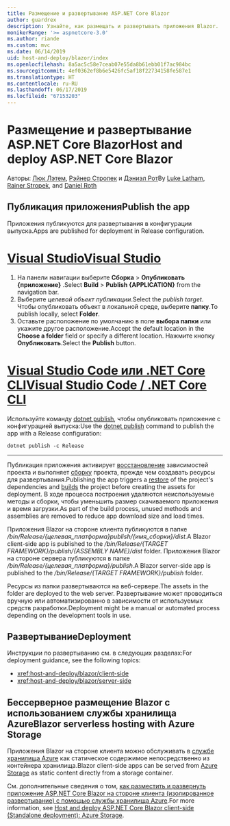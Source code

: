 ```yaml
---
title: Размещение и развертывание ASP.NET Core Blazor
author: guardrex
description: Узнайте, как размещать и развертывать приложения Blazor.
monikerRange: '>= aspnetcore-3.0'
ms.author: riande
ms.custom: mvc
ms.date: 06/14/2019
uid: host-and-deploy/blazor/index
ms.openlocfilehash: 8a5ac5c58e7ceab07e55da8b61ebb01f7ac984bc
ms.sourcegitcommit: 4ef0362ef8b6e5426fc5af18f22734158fe587e1
ms.translationtype: HT
ms.contentlocale: ru-RU
ms.lasthandoff: 06/17/2019
ms.locfileid: "67153203"
---
```

# <a name="host-and-deploy-aspnet-core-blazor"></a><span data-ttu-id="860ef-103">Размещение и развертывание ASP.NET Core Blazor</span><span class="sxs-lookup"><span data-stu-id="860ef-103">Host and deploy ASP.NET Core Blazor</span></span>

<span data-ttu-id="860ef-104">Авторы: [Люк Лэтем](https://github.com/guardrex), [Рэйнер Стропек](https://www.timecockpit.com) и [Дэниэл Рот](https://github.com/danroth27)</span><span class="sxs-lookup"><span data-stu-id="860ef-104">By [Luke Latham](https://github.com/guardrex), [Rainer Stropek](https://www.timecockpit.com), and [Daniel Roth](https://github.com/danroth27)</span></span>

## <a name="publish-the-app"></a><span data-ttu-id="860ef-105">Публикация приложения</span><span class="sxs-lookup"><span data-stu-id="860ef-105">Publish the app</span></span>

<span data-ttu-id="860ef-106">Приложения публикуются для развертывания в конфигурации выпуска.</span><span class="sxs-lookup"><span data-stu-id="860ef-106">Apps are published for deployment in Release configuration.</span></span>

# <a name="visual-studiotabvisual-studio"></a>[<span data-ttu-id="860ef-107">Visual Studio</span><span class="sxs-lookup"><span data-stu-id="860ef-107">Visual Studio</span></span>](#tab/visual-studio)

1. <span data-ttu-id="860ef-108">На панели навигации выберите **Сборка** > **Опубликовать {приложение}** .</span><span class="sxs-lookup"><span data-stu-id="860ef-108">Select **Build** > **Publish {APPLICATION}** from the navigation bar.</span></span>
1. <span data-ttu-id="860ef-109">Выберите *целевой объект публикации*.</span><span class="sxs-lookup"><span data-stu-id="860ef-109">Select the *publish target*.</span></span> <span data-ttu-id="860ef-110">Чтобы опубликовать объект в локальной среде, выберите **папку**.</span><span class="sxs-lookup"><span data-stu-id="860ef-110">To publish locally, select **Folder**.</span></span>
1. <span data-ttu-id="860ef-111">Оставьте расположение по умолчанию в поле **выбора папки** или укажите другое расположение.</span><span class="sxs-lookup"><span data-stu-id="860ef-111">Accept the default location in the **Choose a folder** field or specify a different location.</span></span> <span data-ttu-id="860ef-112">Нажмите кнопку **Опубликовать**.</span><span class="sxs-lookup"><span data-stu-id="860ef-112">Select the **Publish** button.</span></span>

# <a name="visual-studio-code--net-core-clitabvisual-studio-codenetcore-cli"></a>[<span data-ttu-id="860ef-113">Visual Studio Code или .NET Core CLI</span><span class="sxs-lookup"><span data-stu-id="860ef-113">Visual Studio Code / .NET Core CLI</span></span>](#tab/visual-studio-code+netcore-cli)

<span data-ttu-id="860ef-114">Используйте команду [dotnet publish](/dotnet/core/tools/dotnet-publish), чтобы опубликовать приложение с конфигурацией выпуска:</span><span class="sxs-lookup"><span data-stu-id="860ef-114">Use the [dotnet publish](/dotnet/core/tools/dotnet-publish) command to publish the app with a Release configuration:</span></span>

```console
dotnet publish -c Release
```

---

<span data-ttu-id="860ef-115">Публикация приложения активирует [восстановление](/dotnet/core/tools/dotnet-restore) зависимостей проекта и выполняет [сборку](/dotnet/core/tools/dotnet-build) проекта, прежде чем создавать ресурсы для развертывания.</span><span class="sxs-lookup"><span data-stu-id="860ef-115">Publishing the app triggers a [restore](/dotnet/core/tools/dotnet-restore) of the project's dependencies and [builds](/dotnet/core/tools/dotnet-build) the project before creating the assets for deployment.</span></span> <span data-ttu-id="860ef-116">В ходе процесса построения удаляются неиспользуемые методы и сборки, чтобы уменьшить размер скачиваемого приложения и время загрузки.</span><span class="sxs-lookup"><span data-stu-id="860ef-116">As part of the build process, unused methods and assemblies are removed to reduce app download size and load times.</span></span>

<span data-ttu-id="860ef-117">Приложения Blazor на стороне клиента публикуются в папке */bin/Release/{целевая_платформа}publish/{имя_сборки}/dist*.</span><span class="sxs-lookup"><span data-stu-id="860ef-117">A Blazor client-side app is published to the */bin/Release/{TARGET FRAMEWORK}/publish/{ASSEMBLY NAME}/dist* folder.</span></span> <span data-ttu-id="860ef-118">Приложения Blazor на стороне сервера публикуются в папке */bin/Release/{целевая_платформа}/publish*.</span><span class="sxs-lookup"><span data-stu-id="860ef-118">A Blazor server-side app is published to the */bin/Release/{TARGET FRAMEWORK}/publish* folder.</span></span>

<span data-ttu-id="860ef-119">Ресурсы из папки развертываются на веб-сервере.</span><span class="sxs-lookup"><span data-stu-id="860ef-119">The assets in the folder are deployed to the web server.</span></span> <span data-ttu-id="860ef-120">Развертывание может проводиться вручную или автоматизированно в зависимости от используемых средств разработки.</span><span class="sxs-lookup"><span data-stu-id="860ef-120">Deployment might be a manual or automated process depending on the development tools in use.</span></span>

## <a name="deployment"></a><span data-ttu-id="860ef-121">Развертывание</span><span class="sxs-lookup"><span data-stu-id="860ef-121">Deployment</span></span>

<span data-ttu-id="860ef-122">Инструкции по развертыванию см. в следующих разделах:</span><span class="sxs-lookup"><span data-stu-id="860ef-122">For deployment guidance, see the following topics:</span></span>

* <xref:host-and-deploy/blazor/client-side>
* <xref:host-and-deploy/blazor/server-side>

## <a name="blazor-serverless-hosting-with-azure-storage"></a><span data-ttu-id="860ef-123">Бессерверное размещение Blazor с использованием службы хранилища Azure</span><span class="sxs-lookup"><span data-stu-id="860ef-123">Blazor serverless hosting with Azure Storage</span></span>

<span data-ttu-id="860ef-124">Приложения Blazor на стороне клиента можно обслуживать в [службе хранилища Azure](https://azure.microsoft.com/services/storage/) как статическое содержимое непосредственно из контейнера хранилища.</span><span class="sxs-lookup"><span data-stu-id="860ef-124">Blazor client-side apps can be served from [Azure Storage](https://azure.microsoft.com/services/storage/) as static content directly from a storage container.</span></span>

<span data-ttu-id="860ef-125">См. дополнительные сведения о том, [как разместить и развернуть приложение ASP.NET Core Blazor на стороне клиента (изолированное развертывание) с помощью службы хранилища Azure](xref:host-and-deploy/blazor/client-side#azure-storage).</span><span class="sxs-lookup"><span data-stu-id="860ef-125">For more information, see [Host and deploy ASP.NET Core Blazor client-side (Standalone deployment): Azure Storage](xref:host-and-deploy/blazor/client-side#azure-storage).</span></span>
